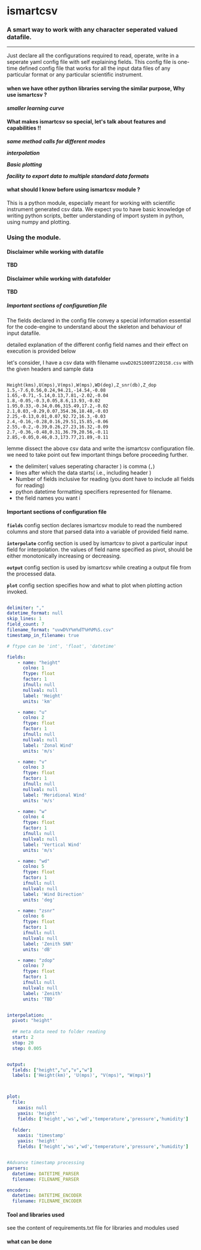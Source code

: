 # ismartcsv
### A smart way to work with any character seperated valued datafile. 
___ 

Just declare all the configurations required to read, operate, write in a seperate yaml config file with self explaining fields. This config file is one-time defined config file that works for all the input data files of any particular format or any particular scientific instrument.

#### when we have other python libraries serving the similar purpose, Why use ismartcsv ?

_**smaller learning curve**_


#### What makes ismartcsv so special, let's talk about features and capabilities !!

**_same method calls for different modes_**

_**interpolation**_

_**Basic plotting**_

_**facility to export data to multiple standard data formats**_

#### what should I know before using ismartcsv module ?

This is a python module, especially meant for working with scientific instrument generated csv data. We expect you to have basic knowledge of writing python scripts, better understanding of import system in python, using numpy and plotting.


### Using the module.

#### Disclaimer while working with datafile

**TBD**

#### Disclaimer while working with datafolder

**TBD**

##### Important sections of configuration file

The fields declared in the config file convey a special information essential for the code-engine to understand about the skeleton and behaviour of input datafile.

detailed explanation of the different config field names and their effect on execution is provided below

let's consider, I have a csv data with filename ```uvwD20251009T220158.csv``` with the given headers and sample data

```text

Height(kms),U(mps),V(mps),W(mps),WD(deg),Z_snr(db),Z_dop
1.5,-7.6,0.56,0.24,94.21,-14.54,-0.08
1.65,-0.71,-5.14,0.13,7.81,-2.02,-0.04
1.8,-0.05,-0.3,0.05,8.6,13.93,-0.02
1.95,0.33,-0.34,0.06,315.49,17.2,-0.02
2.1,0.03,-0.29,0.07,354.36,18.48,-0.03
2.25,-0.13,0.01,0.07,92.72,16.3,-0.03
2.4,-0.16,-0.28,0.16,29.51,15.85,-0.06
2.55,-0.2,-0.39,0.26,27.23,16.32,-0.09
2.7,-0.36,-0.48,0.31,36.79,20.56,-0.11
2.85,-0.05,0.46,0.3,173.77,21.89,-0.11

```

lemme dissect the above csv data and write the ismartcsv configuration file. we need to take point out few important things before proceeding further.

- the delimiter( values seperating character ) is comma (```,```)
- lines after which the data starts( i.e., including header )
- Number of fields inclusive for reading (you dont have to include all fields for reading)
- python datetime formatting specifiers represented for filename.
- the field names you want i


#### Important sections of configuration file

**```fields```** config section declares ismartcsv module to read the numbered columns and store that parsed data into a variable of provided field name.

**```interpolate```** config section is used by ismartcsv to pivot a particular input field for interpolation. the values of field name specified as pivot, should be either monotonically increasing or decreasing.

**```output```** config section is used by ismartcsv while creating a output file from the processed data.

**```plot```** config section specifies how and what to plot when plotting action invoked. 

```yaml

delimiter: ","
datetime_format: null
skip_lines: 1
field_count: 7
filename_format: "uvwD%Y%m%dT%H%M%S.csv"
timestamp_in_filename: true

# ftype can be 'int', 'float', 'datetime'

fields:
    - name: "height"
      colno: 1
      ftype: float
      factor: 1
      ifnull: null
      nullval: null
      label: 'Height'
      units: 'km'

    - name: "u"
      colno: 2
      ftype: float
      factor: 1
      ifnull: null
      nullval: null
      label: 'Zonal Wind'
      units: 'm/s'

    - name: "v"
      colno: 3
      ftype: float
      factor: 1
      ifnull: null
      nullval: null
      label: 'Meridional Wind'
      units: 'm/s'

    - name: "w"
      colno: 4
      ftype: float
      factor: 1
      ifnull: null
      nullval: null
      label: 'Vertical Wind'
      units: 'm/s'

    - name: "wd"
      colno: 5
      ftype: float
      factor: 1
      ifnull: null
      nullval: null
      label: 'Wind Direction'
      units: 'deg'

    - name: "zsnr"
      colno: 6
      ftype: float
      factor: 1
      ifnull: null
      nullval: null
      label: 'Zenith SNR'
      units: 'dB'

    - name: "zdop"
      colno: 7
      ftype: float
      factor: 1
      ifnull: null
      nullval: null
      label: 'Zenith'
      units: 'TBD'


interpolation:
  pivot: "height"
  
  ## meta data need to folder reading
  start: 2
  stop: 20
  step: 0.005


output: 
  fields: ["height","u","v","w"]
  labels: ['Height(km)', 'U(mps)', "V(mps)", "W(mps)"]



plot:
  file:
    xaxis: null
    yaxis: 'height'
    fields: ['height','ws','wd','temperature','pressure','humidity']
  
  folder:
    xaxis: 'timestamp'
    yaxis: 'height'
    fields: ['height','ws','wd','temperature','pressure','humidity']


#Advance timestamp processing
parsers:
  datetime: DATETIME_PARSER
  filename: FILENAME_PARSER

encoders:
  datetime: DATETIME_ENCODER
  filename: FILENAME_ENCODER


```


#### Tool and libraries used

see the content of requirements.txt file for libraries and modules used

#### what can be done
